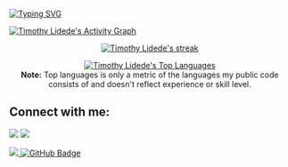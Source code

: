 [![Typing SVG](https://readme-typing-svg.herokuapp.com?size=40&center=true&vCenter=true&width=1000&height=100&lines=hey+:\),+Dede+here.;i+write+a+bunch+of+code,;and+do+other+cool+stuff,+lol.;anyway,;WELCOME+TO+MY+PROFILE!)](https://git.io/typing-svg)

<a href="https://github.com/timothylidede/github-readme-activity-graph"><img alt="Timothy Lidede's Activity Graph" src="https://activity-graph.herokuapp.com/graph?username=timothylidede&bg_color=1c041c&color=de34eb&line=5BCDEC&point=FFFFFF&hide_border=false" /></a>

<p align="center">
    <a href="https://github.com/timothylidede/github-readme-streak-stats">
        <img title="🔥 Get streak stats for your profile at git.io/streak-stats" alt="Timothy Lidede's streak" src="https://github-readme-streak-stats.herokuapp.com/?user=timothylidede&theme=black-ice&hide_border=false&stroke=0000&background=1c041c"/>
    </a>
</p>
    
  <p align="center">
  <a href="https://github.com/timothylidede/github-readme-stats"><img alt="Timothy Lidede's Top Languages" src="https://github-readme-stats.vercel.app/api/top-langs/?username=timothylidede&langs_count=12&count_private=true&layout=compact&theme=react&hide_border=false&bg_color=1c041c" /></a>
    <br/>
  <b>Note:</b> Top languages is only a metric of the languages my public code consists of and doesn't reflect experience or skill level.
  <br/>


## Connect with me:
<p align="left">

<a href = "https://www.linkedin.com/in/timothylidede/"><img src="https://img.icons8.com/fluent/48/000000/linkedin.png"/></a>
<a href = "https://twitter.com/timothylidede"><img src="https://img.icons8.com/fluent/48/000000/twitter.png"/></a>

</p>

<a href="https://github.com/Meghna-DAS/github-profile-views-counter">
    <img src="https://komarev.com/ghpvc/?username=timothylidede">
</a>
<a href="https://github.com/timothylidede?tab=followers"><img src="https://img.shields.io/github/followers/timothylidede?label=Followers&style=social" alt="GitHub Badge"></a>

<br/>
